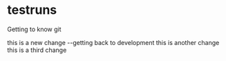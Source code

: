 # testruns
Getting to know git

this is a new change  --getting back to development
this is another change
this is a third change